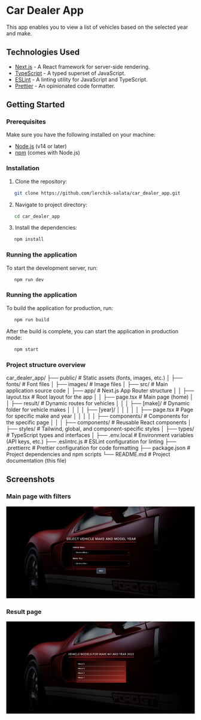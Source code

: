 # Car Dealer App

This app enables you to view a list of vehicles based on the selected year and make.

## Technologies Used

- [Next.js](https://nextjs.org/) - A React framework for server-side rendering.
- [TypeScript](https://www.typescriptlang.org/) - A typed superset of JavaScript.
- [ESLint](https://eslint.org/) - A linting utility for JavaScript and TypeScript.
- [Prettier](https://prettier.io/) - An opinionated code formatter.

## Getting Started

### Prerequisites

Make sure you have the following installed on your machine:

- [Node.js](https://nodejs.org/) (v14 or later)
- [npm](https://www.npmjs.com/) (comes with Node.js)

### Installation

1. Clone the repository:

```bash
   git clone https://github.com/lerchik-salata/car_dealer_app.git
```

2. Navigate to project directory:

```bash
   cd car_dealer_app
```

3. Install the dependencies:

```bash
   npm install
```

### Running the application

To start the development server, run:

```bash
   npm run dev
```

### Running the application

To build the application for production, run:

```bash
   npm run build
```

After the build is complete, you can start the application in production mode:

```bash
   npm start
```

### Project structure overview

car_dealer_app/
├── public/                # Static assets (fonts, images, etc.)
│   ├── fonts/             # Font files
│   ├── images/            # Image files
│
├── src/                   # Main application source code
│   ├── app/               # Next.js App Router structure
│   │   ├── layout.tsx     # Root layout for the app
│   │   ├── page.tsx       # Main page (home)
│   │   ├── result/        # Dynamic routes for vehicles
│   │   │   ├── [make]/    # Dynamic folder for vehicle makes
│   │   │   │   ├── [year]/ 
│   │   │   │   │   ├── page.tsx       # Page for specific make and year
│   │   │   │   │   ├── components/    # Components for the specific page
│   │
│   ├── components/        # Reusable React components
│   ├── styles/            # Tailwind, global, and component-specific styles
│   ├── types/             # TypeScript types and interfaces
│
├── .env.local             # Environment variables (API keys, etc.)
├── .eslintrc.js           # ESLint configuration for linting
├── .prettierrc            # Prettier configuration for code formatting
├── package.json           # Project dependencies and npm scripts
└── README.md              # Project documentation (this file)

## Screenshots

### Main page with filters

![Main page](public/images/screenshot1.png)

### Result page

![Result page](public/images/screenshot2.png)

